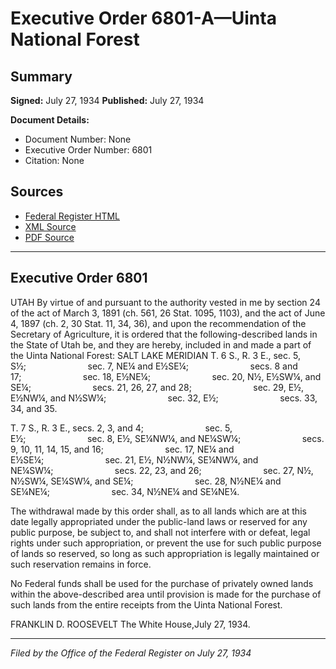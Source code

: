 # Executive Order 6801-A—Uinta National Forest

## Summary

**Signed:** July 27, 1934
**Published:** July 27, 1934

**Document Details:**
- Document Number: None
- Executive Order Number: 6801
- Citation: None

## Sources
- [Federal Register HTML](https://www.presidency.ucsb.edu/documents/executive-order-6801-uinta-national-forest)
- [XML Source](None)
- [PDF Source](None)

---

## Executive Order 6801

UTAH
By virtue of and pursuant to the authority vested in me by section 24 of the act of March 3, 1891 (ch. 561, 26 Stat. 1095, 1103), and the act of June 4, 1897 (ch. 2, 30 Stat. 11, 34, 36), and upon the recommendation of the Secretary of Agriculture, it is ordered that the following-described lands in the State of Utah be, and they are hereby, included in and made a part of the Uinta National Forest:
SALT LAKE MERIDIAN
T. 6 S., R. 3 E., sec. 5, S½;                         sec. 7, NE¼ and E½SE¼;                         secs. 8 and 17;                         sec. 18, E½NE¼;                         sec. 20, N½, E½SW¼, and SE¼;                         secs. 21, 26, 27, and 28;                         sec. 29, E½, E½NW¼, and N½SW¼;                         sec. 32, E½;                         secs. 33, 34, and 35.

T. 7 S., R. 3 E., secs. 2, 3, and 4;                         sec. 5, E½;                         sec. 8, E½, SE¼NW¼, and NE¼SW¼;                         secs. 9, 10, 11, 14, 15, and 16;                         sec. 17, NE¼ and E½SE¼;                         sec. 21, E½, N½NW¼, SE¼NW¼, and NE¼SW¼;                         secs. 22, 23, and 26;                         sec. 27, N½, N½SW¼, SE¼SW¼, and SE¼;                         sec. 28, N½NE¼ and SE¼NE¼;                         sec. 34, N½NE¼ and SE¼NE¼.

The withdrawal made by this order shall, as to all lands which are at this date legally appropriated under the public-land laws or reserved for any public purpose, be subject to, and shall not interfere with or defeat, legal rights under such appropriation, or prevent the use for such public purpose of lands so reserved, so long as such appropriation is legally maintained or such reservation remains in force.

No Federal funds shall be used for the purchase of privately owned lands within the above-described area until provision is made for the purchase of such lands from the entire receipts from the Uinta National Forest.

FRANKLIN D. ROOSEVELT
The White House,July 27, 1934.

---

*Filed by the Office of the Federal Register on July 27, 1934*
